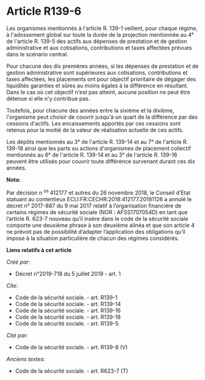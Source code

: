 # Article R139-6

Les organismes mentionnés à l'article R. 139-1 veillent, pour chaque régime, à l'adossement global sur toute la durée de la
projection mentionnée au 4° de l'article R. 139-5 des actifs aux dépenses de prestation et de gestion administrative et aux
cotisations, contributions et taxes affectées prévues dans le scénario central. 

Pour chacune des dix premières années, si les dépenses de prestation et de gestion administrative sont supérieures aux
cotisations, contributions et taxes affectées, les placements ont pour objectif prioritaire de dégager des liquidités
garanties et sûres au moins égales à la différence en résultant. Dans le cas où cet objectif n'est pas atteint, aucune
position ne peut être détenue si elle n'y contribue pas. 

Toutefois, pour chacune des années entre la sixième et la dixième, l'organisme peut choisir de couvrir jusqu'à un quart de la
différence par des cessions d'actifs. Les encaissements apportés par ces cessions sont retenus pour la moitié de la valeur de
réalisation actuelle de ces actifs. 

Les dépôts mentionnés au 3° de l'article R. 139-14 et au 7° de l'article R. 139-18 ainsi que les parts ou actions
d'organismes de placement collectif mentionnés au 6° de l'article R. 139-14 et au 3° de l'article R. 139-16 peuvent être
utilisés pour couvrir toute différence survenant durant ces dix années.

**Nota:**

Par décision n
  <sup>os </sup>412177 et autres du 26 novembre 2018, le Conseil d’Etat statuant au contentieux
ECLI:FR:CECHR:2018:412177.20181126 a annulé le décret n° 2017-887 du 9 mai 2017 relatif à l’organisation financière de
certains régimes de sécurité sociale (NOR : AFSS1707054D) en tant que l’article R. 623-7 nouveau qu’il insère dans le code de
la sécurité sociale comporte une deuxième phrase à son deuxième alinéa et que son article 4 ne prévoit pas de possibilité
d’adapter l’application des obligations qu’il impose à la situation particulière de chacun des régimes considérés.

**Liens relatifs à cet article**

_Créé par_:

  - Décret n°2019-718 du 5 juillet 2019 - art. 1

_Cite_:

  - Code de la sécurité sociale. - art. R139-1
  - Code de la sécurité sociale. - art. R139-14
  - Code de la sécurité sociale. - art. R139-16
  - Code de la sécurité sociale. - art. R139-18
  - Code de la sécurité sociale. - art. R139-5

_Cité par_:

  - Code de la sécurité sociale. - art. R139-8 (V)

_Anciens textes_:

  - Code de la sécurité sociale. - art. R623-7 (T)
